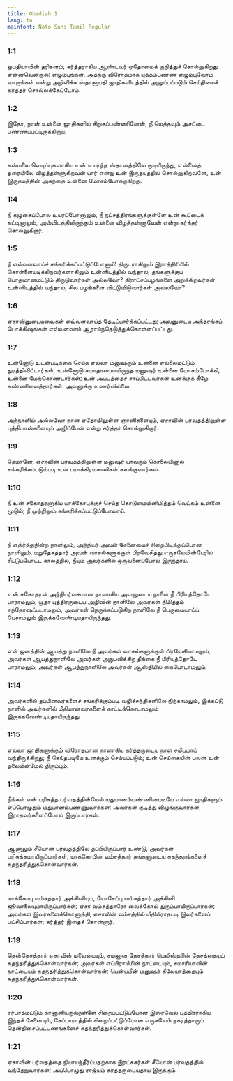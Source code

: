 ```yaml
---
title: Obadiah 1
lang: ta
mainfont: Noto Sans Tamil Regular
---
```


###  1:1

ஒபதியாவின் தரிசனம்; கர்த்தராகிய ஆண்டவர் ஏதோமைக் குறித்துச் சொல்லுகிறது என்னவென்றால்: எழும்புங்கள், அதற்கு விரோதமாக யுத்தம்பண்ண எழும்புவோம் வாருங்கள் என்று அறிவிக்க ஸ்தானாபதி ஜாதிகளிடத்தில் அனுப்பப்படும் செய்தியைக் கர்த்தர் சொல்லக்கேட்டோம்.

###  1:2

இதோ, நான் உன்னை ஜாதிகளில் சிறுகப்பண்ணினேன்; நீ மெத்தவும் அசட்டை பண்ணப்பட்டிருக்கிறாய்.

###  1:3

கன்மலை வெடிப்புகளாகிய உன் உயர்ந்த ஸ்தானத்திலே குடியிருந்து, என்னைத் தரையிலே விழத்தள்ளுகிறவன் யார் என்று உன் இருதயத்தில் சொல்லுகிறவனே, உன் இருதயத்தின் அகந்தை உன்னை மோசம்போக்குகிறது.

###  1:4

நீ கழுகைப்போல உயரப்போனாலும், நீ நட்சத்திரங்களுக்குள்ளே உன் கூட்டைக் கட்டினாலும், அவ்விடத்திலிருந்தும் உன்னை விழத்தள்ளுவேன் என்று கர்த்தர் சொல்லுகிறார்.

###  1:5

நீ எவ்வளவாய்ச் சங்கரிக்கப்பட்டுப்போனாய்! திருடராகிலும் இராத்திரியில் கொள்ளையடிக்கிறவர்களாகிலும் உன்னிடத்தில் வந்தால், தங்களுக்குப் போதுமானமட்டும் திருடுவார்கள் அல்லவோ? திராட்சப்பழங்களை அறுக்கிறவர்கள் உன்னிடத்தில் வந்தால், சில பழங்களை விட்டுவிடுவார்கள் அல்லவோ?

###  1:6

ஏசாவினுடையவைகள் எவ்வளவாய்த் தேடிப்பார்க்கப்பட்டது; அவனுடைய அந்தரங்கப் பொக்கிஷங்கள் எவ்வளவாய் ஆராய்ந்தெடுத்துக்கொள்ளப்பட்டது.

###  1:7

உன்னோடு உடன்படிக்கை செய்த எல்லா மனுஷரும் உன்னை எல்லைமட்டும் துரத்திவிட்டார்கள்; உன்னோடு சமாதானமாயிருந்த மனுஷர் உன்னை மோசம்போக்கி, உன்னை மேற்கொண்டார்கள்; உன் அப்பத்தைச் சாப்பிட்டவர்கள் உனக்குக் கீழே கண்ணிவைத்தார்கள். அவனுக்கு உணர்வில்லை.

###  1:8

அந்நாளில் அல்லவோ நான் ஏதோமிலுள்ள ஞானிகளையும், ஏசாவின் பர்வதத்திலுள்ள புத்திமான்களையும் அழிப்பேன் என்று கர்த்தர் சொல்லுகிறார்.

###  1:9

தேமானே, ஏசாவின் பர்வதத்திலுள்ள மனுஷர் யாவரும் கொலையினால் சங்கரிக்கப்படும்படி உன் பராக்கிரமசாலிகள் கலங்குவார்கள்.

###  1:10

நீ உன் சகோதரனாகிய யாக்கோபுக்குச் செய்த கொடுமையினிமித்தம் வெட்கம் உன்னை மூடும்; நீ முற்றிலும் சங்கரிக்கப்பட்டுப்போவாய்.

###  1:11

நீ எதிர்த்துநின்ற நாளிலும், அந்நியர் அவன் சேனையைச் சிறைபிடித்துப்போன நாளிலும், மறுதேசத்தார் அவன் வாசல்களுக்குள் பிரவேசித்து எருசலேமின்பேரில் சீட்டுப்போட்ட காலத்தில், நீயும் அவர்களில் ஒருவனைப்போல் இருந்தாய்.

###  1:12

உன் சகோதரன் அந்நியர்வசமான நாளாகிய அவனுடைய நாளை நீ பிரியத்தோடே பாராமலும், யூதா புத்திரருடைய அழிவின் நாளிலே அவர்கள் நிமித்தம் சந்தோஷப்படாமலும், அவர்கள் நெருக்கப்படுகிற நாளிலே நீ பெருமையாய்ப் பேசாமலும் இருக்கவேண்டியதாயிருந்தது.

###  1:13

என் ஜனத்தின் ஆபத்து நாளிலே நீ அவர்கள் வாசல்களுக்குள் பிரவேசியாமலும், அவர்கள் ஆபத்துநாளிலே அவர்கள் அநுபவிக்கிற தீங்கை நீ பிரியத்தோடே பாராமலும், அவர்கள் ஆபத்துநாளிலே அவர்கள் ஆஸ்தியில் கைபோடாமலும்,

###  1:14

அவர்களில் தப்பினவர்களைச் சங்கரிக்கும்படி வழிச்சந்திகளிலே நிற்காமலும், இக்கட்டு நாளில் அவர்களில் மீதியானவர்களைக் காட்டிக்கொடாமலும் இருக்கவேண்டியதாயிருந்தது.

###  1:15

எல்லா ஜாதிகளுக்கும் விரோதமான நாளாகிய கர்த்தருடைய நாள் சமீபமாய் வந்திருக்கிறது; நீ செய்தபடியே உனக்கும் செய்யப்படும்; உன் செய்கையின் பலன் உன் தலையின்மேல் திரும்பும்.

###  1:16

நீங்கள் என் பரிசுத்த பர்வதத்தின்மேல் மதுபானம்பண்ணினபடியே எல்லா ஜாதிகளும் எப்பொழுதும் மதுபானம்பண்ணுவார்கள்; அவர்கள் குடித்து விழுங்குவார்கள், இராதவர்களைப்போல் இருப்பார்கள்.

###  1:17

ஆனாலும் சீயோன் பர்வதத்திலே தப்பியிருப்பார் உண்டு, அவர்கள் பரிசுத்தமாயிருப்பார்கள்; யாக்கோபின் வம்சத்தார் தங்களுடைய சுதந்தரங்களைச் சுதந்தரித்துக்கொள்வார்கள்.

###  1:18

யாக்கோபு வம்சத்தார் அக்கினியும், யோசேப்பு வம்சத்தார் அக்கினி ஜூவாலையுமாயிருப்பார்கள்; ஏசா வம்சத்தாரோ வைக்கோல் துரும்பாயிருப்பார்கள்; அவர்கள் இவர்களைக்கொளுத்தி, ஏசாவின் வம்சத்தில் மீதியிராதபடி இவர்களைப் பட்சிப்பார்கள்; கர்த்தர் இதைச் சொன்னார்.

###  1:19

தென்தேசத்தார் ஏசாவின் மலையையும், சமனான தேசத்தார் பெலிஸ்தரின் தேசத்தையும் சுதந்தரித்துக்கொள்வார்கள்; அவர்கள் எப்பிராயீமின் நாட்டையும், சமாரியாவின் நாட்டையும் சுதந்தரித்துக்கொள்வார்கள்; பென்யமீன் மனுஷர் கீலேயாத்தையும் சுதந்தரித்துக்கொள்வார்கள்.

###  1:20

சர்பாத்மட்டும் கானானியருக்குள்ளே சிறைப்பட்டுப்போன இஸ்ரவேல் புத்திரராகிய இந்தச் சேனையும், சேப்பாராத்தில் சிறைப்பட்டுப்போன எருசலேம் நகரத்தாரும் தென்திசைப்பட்டணங்களைச் சுதந்தரித்துக்கொள்வார்கள்.

###  1:21

ஏசாவின் பர்வதத்தை நியாயந்தீர்ப்பதற்காக இரட்சகர்கள் சீயோன் பர்வதத்தில் வந்தேறுவார்கள்; அப்பொழுது ராஜ்யம் கர்த்தருடையதாய் இருக்கும்.

